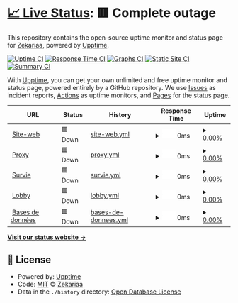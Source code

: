 # [📈 Live Status](https://live.wilderia.fr): <!--live status--> **🟥 Complete outage**

This repository contains the open-source uptime monitor and status page for [Zekariaa](www.wilderia.fr), powered by [Upptime](https://github.com/upptime/upptime).

[![Uptime CI](https://github.com/Zekariaa/Wilderia/workflows/Uptime%20CI/badge.svg)](https://github.com/Zekariaa/Wilderia/actions?query=workflow%3A%22Uptime+CI%22)
[![Response Time CI](https://github.com/Zekariaa/Wilderia/workflows/Response%20Time%20CI/badge.svg)](https://github.com/Zekariaa/Wilderia/actions?query=workflow%3A%22Response+Time+CI%22)
[![Graphs CI](https://github.com/Zekariaa/Wilderia/workflows/Graphs%20CI/badge.svg)](https://github.com/Zekariaa/Wilderia/actions?query=workflow%3A%22Graphs+CI%22)
[![Static Site CI](https://github.com/Zekariaa/Wilderia/workflows/Static%20Site%20CI/badge.svg)](https://github.com/Zekariaa/Wilderia/actions?query=workflow%3A%22Static+Site+CI%22)
[![Summary CI](https://github.com/Zekariaa/Wilderia/workflows/Summary%20CI/badge.svg)](https://github.com/Zekariaa/Wilderia/actions?query=workflow%3A%22Summary+CI%22)

With [Upptime](https://upptime.js.org), you can get your own unlimited and free uptime monitor and status page, powered entirely by a GitHub repository. We use [Issues](https://github.com/Zekariaa/Wilderia/issues) as incident reports, [Actions](https://github.com/Zekariaa/Wilderia/actions) as uptime monitors, and [Pages](https://live.wilderia.fr) for the status page.

<!--start: status pages-->
<!-- This summary is generated by Upptime (https://github.com/upptime/upptime) -->
<!-- Do not edit this manually, your changes will be overwritten -->
<!-- prettier-ignore -->
| URL | Status | History | Response Time | Uptime |
| --- | ------ | ------- | ------------- | ------ |
| <img alt="" src="https://icons.duckduckgo.com/ip3/wilderia.fr.ico" height="13"> [Site-web](https://wilderia.fr) | 🟥 Down | [site-web.yml](https://github.com/Zekariaa/Wilderia/commits/HEAD/history/site-web.yml) | <details><summary><img alt="Response time graph" src="./graphs/site-web/response-time-week.png" height="20"> 0ms</summary><br><a href="https://live.wilderia.fr/history/site-web"><img alt="Response time 0" src="https://img.shields.io/endpoint?url=https%3A%2F%2Fraw.githubusercontent.com%2FZekariaa%2FWilderia%2FHEAD%2Fapi%2Fsite-web%2Fresponse-time.json"></a><br><a href="https://live.wilderia.fr/history/site-web"><img alt="24-hour response time 0" src="https://img.shields.io/endpoint?url=https%3A%2F%2Fraw.githubusercontent.com%2FZekariaa%2FWilderia%2FHEAD%2Fapi%2Fsite-web%2Fresponse-time-day.json"></a><br><a href="https://live.wilderia.fr/history/site-web"><img alt="7-day response time 0" src="https://img.shields.io/endpoint?url=https%3A%2F%2Fraw.githubusercontent.com%2FZekariaa%2FWilderia%2FHEAD%2Fapi%2Fsite-web%2Fresponse-time-week.json"></a><br><a href="https://live.wilderia.fr/history/site-web"><img alt="30-day response time 0" src="https://img.shields.io/endpoint?url=https%3A%2F%2Fraw.githubusercontent.com%2FZekariaa%2FWilderia%2FHEAD%2Fapi%2Fsite-web%2Fresponse-time-month.json"></a><br><a href="https://live.wilderia.fr/history/site-web"><img alt="1-year response time 0" src="https://img.shields.io/endpoint?url=https%3A%2F%2Fraw.githubusercontent.com%2FZekariaa%2FWilderia%2FHEAD%2Fapi%2Fsite-web%2Fresponse-time-year.json"></a></details> | <details><summary><a href="https://live.wilderia.fr/history/site-web">0.00%</a></summary><a href="https://live.wilderia.fr/history/site-web"><img alt="All-time uptime 6.36%" src="https://img.shields.io/endpoint?url=https%3A%2F%2Fraw.githubusercontent.com%2FZekariaa%2FWilderia%2FHEAD%2Fapi%2Fsite-web%2Fuptime.json"></a><br><a href="https://live.wilderia.fr/history/site-web"><img alt="24-hour uptime 0.00%" src="https://img.shields.io/endpoint?url=https%3A%2F%2Fraw.githubusercontent.com%2FZekariaa%2FWilderia%2FHEAD%2Fapi%2Fsite-web%2Fuptime-day.json"></a><br><a href="https://live.wilderia.fr/history/site-web"><img alt="7-day uptime 0.00%" src="https://img.shields.io/endpoint?url=https%3A%2F%2Fraw.githubusercontent.com%2FZekariaa%2FWilderia%2FHEAD%2Fapi%2Fsite-web%2Fuptime-week.json"></a><br><a href="https://live.wilderia.fr/history/site-web"><img alt="30-day uptime 0.00%" src="https://img.shields.io/endpoint?url=https%3A%2F%2Fraw.githubusercontent.com%2FZekariaa%2FWilderia%2FHEAD%2Fapi%2Fsite-web%2Fuptime-month.json"></a><br><a href="https://live.wilderia.fr/history/site-web"><img alt="1-year uptime 0.00%" src="https://img.shields.io/endpoint?url=https%3A%2F%2Fraw.githubusercontent.com%2FZekariaa%2FWilderia%2FHEAD%2Fapi%2Fsite-web%2Fuptime-year.json"></a></details>
| <img alt="" src="https://icons.duckduckgo.com/ip3/null.ico" height="13"> [Proxy](185.157.247.55) | 🟥 Down | [proxy.yml](https://github.com/Zekariaa/Wilderia/commits/HEAD/history/proxy.yml) | <details><summary><img alt="Response time graph" src="./graphs/proxy/response-time-week.png" height="20"> 0ms</summary><br><a href="https://live.wilderia.fr/history/proxy"><img alt="Response time 0" src="https://img.shields.io/endpoint?url=https%3A%2F%2Fraw.githubusercontent.com%2FZekariaa%2FWilderia%2FHEAD%2Fapi%2Fproxy%2Fresponse-time.json"></a><br><a href="https://live.wilderia.fr/history/proxy"><img alt="24-hour response time 0" src="https://img.shields.io/endpoint?url=https%3A%2F%2Fraw.githubusercontent.com%2FZekariaa%2FWilderia%2FHEAD%2Fapi%2Fproxy%2Fresponse-time-day.json"></a><br><a href="https://live.wilderia.fr/history/proxy"><img alt="7-day response time 0" src="https://img.shields.io/endpoint?url=https%3A%2F%2Fraw.githubusercontent.com%2FZekariaa%2FWilderia%2FHEAD%2Fapi%2Fproxy%2Fresponse-time-week.json"></a><br><a href="https://live.wilderia.fr/history/proxy"><img alt="30-day response time 0" src="https://img.shields.io/endpoint?url=https%3A%2F%2Fraw.githubusercontent.com%2FZekariaa%2FWilderia%2FHEAD%2Fapi%2Fproxy%2Fresponse-time-month.json"></a><br><a href="https://live.wilderia.fr/history/proxy"><img alt="1-year response time 0" src="https://img.shields.io/endpoint?url=https%3A%2F%2Fraw.githubusercontent.com%2FZekariaa%2FWilderia%2FHEAD%2Fapi%2Fproxy%2Fresponse-time-year.json"></a></details> | <details><summary><a href="https://live.wilderia.fr/history/proxy">0.00%</a></summary><a href="https://live.wilderia.fr/history/proxy"><img alt="All-time uptime 26.11%" src="https://img.shields.io/endpoint?url=https%3A%2F%2Fraw.githubusercontent.com%2FZekariaa%2FWilderia%2FHEAD%2Fapi%2Fproxy%2Fuptime.json"></a><br><a href="https://live.wilderia.fr/history/proxy"><img alt="24-hour uptime 0.00%" src="https://img.shields.io/endpoint?url=https%3A%2F%2Fraw.githubusercontent.com%2FZekariaa%2FWilderia%2FHEAD%2Fapi%2Fproxy%2Fuptime-day.json"></a><br><a href="https://live.wilderia.fr/history/proxy"><img alt="7-day uptime 0.00%" src="https://img.shields.io/endpoint?url=https%3A%2F%2Fraw.githubusercontent.com%2FZekariaa%2FWilderia%2FHEAD%2Fapi%2Fproxy%2Fuptime-week.json"></a><br><a href="https://live.wilderia.fr/history/proxy"><img alt="30-day uptime 0.00%" src="https://img.shields.io/endpoint?url=https%3A%2F%2Fraw.githubusercontent.com%2FZekariaa%2FWilderia%2FHEAD%2Fapi%2Fproxy%2Fuptime-month.json"></a><br><a href="https://live.wilderia.fr/history/proxy"><img alt="1-year uptime 0.00%" src="https://img.shields.io/endpoint?url=https%3A%2F%2Fraw.githubusercontent.com%2FZekariaa%2FWilderia%2FHEAD%2Fapi%2Fproxy%2Fuptime-year.json"></a></details>
| <img alt="" src="https://icons.duckduckgo.com/ip3/null.ico" height="13"> [Survie](185.157.247.55) | 🟥 Down | [survie.yml](https://github.com/Zekariaa/Wilderia/commits/HEAD/history/survie.yml) | <details><summary><img alt="Response time graph" src="./graphs/survie/response-time-week.png" height="20"> 0ms</summary><br><a href="https://live.wilderia.fr/history/survie"><img alt="Response time 0" src="https://img.shields.io/endpoint?url=https%3A%2F%2Fraw.githubusercontent.com%2FZekariaa%2FWilderia%2FHEAD%2Fapi%2Fsurvie%2Fresponse-time.json"></a><br><a href="https://live.wilderia.fr/history/survie"><img alt="24-hour response time 0" src="https://img.shields.io/endpoint?url=https%3A%2F%2Fraw.githubusercontent.com%2FZekariaa%2FWilderia%2FHEAD%2Fapi%2Fsurvie%2Fresponse-time-day.json"></a><br><a href="https://live.wilderia.fr/history/survie"><img alt="7-day response time 0" src="https://img.shields.io/endpoint?url=https%3A%2F%2Fraw.githubusercontent.com%2FZekariaa%2FWilderia%2FHEAD%2Fapi%2Fsurvie%2Fresponse-time-week.json"></a><br><a href="https://live.wilderia.fr/history/survie"><img alt="30-day response time 0" src="https://img.shields.io/endpoint?url=https%3A%2F%2Fraw.githubusercontent.com%2FZekariaa%2FWilderia%2FHEAD%2Fapi%2Fsurvie%2Fresponse-time-month.json"></a><br><a href="https://live.wilderia.fr/history/survie"><img alt="1-year response time 0" src="https://img.shields.io/endpoint?url=https%3A%2F%2Fraw.githubusercontent.com%2FZekariaa%2FWilderia%2FHEAD%2Fapi%2Fsurvie%2Fresponse-time-year.json"></a></details> | <details><summary><a href="https://live.wilderia.fr/history/survie">0.00%</a></summary><a href="https://live.wilderia.fr/history/survie"><img alt="All-time uptime 26.00%" src="https://img.shields.io/endpoint?url=https%3A%2F%2Fraw.githubusercontent.com%2FZekariaa%2FWilderia%2FHEAD%2Fapi%2Fsurvie%2Fuptime.json"></a><br><a href="https://live.wilderia.fr/history/survie"><img alt="24-hour uptime 0.00%" src="https://img.shields.io/endpoint?url=https%3A%2F%2Fraw.githubusercontent.com%2FZekariaa%2FWilderia%2FHEAD%2Fapi%2Fsurvie%2Fuptime-day.json"></a><br><a href="https://live.wilderia.fr/history/survie"><img alt="7-day uptime 0.00%" src="https://img.shields.io/endpoint?url=https%3A%2F%2Fraw.githubusercontent.com%2FZekariaa%2FWilderia%2FHEAD%2Fapi%2Fsurvie%2Fuptime-week.json"></a><br><a href="https://live.wilderia.fr/history/survie"><img alt="30-day uptime 0.00%" src="https://img.shields.io/endpoint?url=https%3A%2F%2Fraw.githubusercontent.com%2FZekariaa%2FWilderia%2FHEAD%2Fapi%2Fsurvie%2Fuptime-month.json"></a><br><a href="https://live.wilderia.fr/history/survie"><img alt="1-year uptime 0.00%" src="https://img.shields.io/endpoint?url=https%3A%2F%2Fraw.githubusercontent.com%2FZekariaa%2FWilderia%2FHEAD%2Fapi%2Fsurvie%2Fuptime-year.json"></a></details>
| <img alt="" src="https://icons.duckduckgo.com/ip3/null.ico" height="13"> [Lobby](185.157.247.55) | 🟥 Down | [lobby.yml](https://github.com/Zekariaa/Wilderia/commits/HEAD/history/lobby.yml) | <details><summary><img alt="Response time graph" src="./graphs/lobby/response-time-week.png" height="20"> 0ms</summary><br><a href="https://live.wilderia.fr/history/lobby"><img alt="Response time 0" src="https://img.shields.io/endpoint?url=https%3A%2F%2Fraw.githubusercontent.com%2FZekariaa%2FWilderia%2FHEAD%2Fapi%2Flobby%2Fresponse-time.json"></a><br><a href="https://live.wilderia.fr/history/lobby"><img alt="24-hour response time 0" src="https://img.shields.io/endpoint?url=https%3A%2F%2Fraw.githubusercontent.com%2FZekariaa%2FWilderia%2FHEAD%2Fapi%2Flobby%2Fresponse-time-day.json"></a><br><a href="https://live.wilderia.fr/history/lobby"><img alt="7-day response time 0" src="https://img.shields.io/endpoint?url=https%3A%2F%2Fraw.githubusercontent.com%2FZekariaa%2FWilderia%2FHEAD%2Fapi%2Flobby%2Fresponse-time-week.json"></a><br><a href="https://live.wilderia.fr/history/lobby"><img alt="30-day response time 0" src="https://img.shields.io/endpoint?url=https%3A%2F%2Fraw.githubusercontent.com%2FZekariaa%2FWilderia%2FHEAD%2Fapi%2Flobby%2Fresponse-time-month.json"></a><br><a href="https://live.wilderia.fr/history/lobby"><img alt="1-year response time 0" src="https://img.shields.io/endpoint?url=https%3A%2F%2Fraw.githubusercontent.com%2FZekariaa%2FWilderia%2FHEAD%2Fapi%2Flobby%2Fresponse-time-year.json"></a></details> | <details><summary><a href="https://live.wilderia.fr/history/lobby">0.00%</a></summary><a href="https://live.wilderia.fr/history/lobby"><img alt="All-time uptime 26.00%" src="https://img.shields.io/endpoint?url=https%3A%2F%2Fraw.githubusercontent.com%2FZekariaa%2FWilderia%2FHEAD%2Fapi%2Flobby%2Fuptime.json"></a><br><a href="https://live.wilderia.fr/history/lobby"><img alt="24-hour uptime 0.00%" src="https://img.shields.io/endpoint?url=https%3A%2F%2Fraw.githubusercontent.com%2FZekariaa%2FWilderia%2FHEAD%2Fapi%2Flobby%2Fuptime-day.json"></a><br><a href="https://live.wilderia.fr/history/lobby"><img alt="7-day uptime 0.00%" src="https://img.shields.io/endpoint?url=https%3A%2F%2Fraw.githubusercontent.com%2FZekariaa%2FWilderia%2FHEAD%2Fapi%2Flobby%2Fuptime-week.json"></a><br><a href="https://live.wilderia.fr/history/lobby"><img alt="30-day uptime 0.00%" src="https://img.shields.io/endpoint?url=https%3A%2F%2Fraw.githubusercontent.com%2FZekariaa%2FWilderia%2FHEAD%2Fapi%2Flobby%2Fuptime-month.json"></a><br><a href="https://live.wilderia.fr/history/lobby"><img alt="1-year uptime 0.00%" src="https://img.shields.io/endpoint?url=https%3A%2F%2Fraw.githubusercontent.com%2FZekariaa%2FWilderia%2FHEAD%2Fapi%2Flobby%2Fuptime-year.json"></a></details>
| <img alt="" src="https://icons.duckduckgo.com/ip3/null.ico" height="13"> [Bases de données](185.157.247.55) | 🟥 Down | [bases-de-donnees.yml](https://github.com/Zekariaa/Wilderia/commits/HEAD/history/bases-de-donnees.yml) | <details><summary><img alt="Response time graph" src="./graphs/bases-de-donnees/response-time-week.png" height="20"> 0ms</summary><br><a href="https://live.wilderia.fr/history/bases-de-donnees"><img alt="Response time 0" src="https://img.shields.io/endpoint?url=https%3A%2F%2Fraw.githubusercontent.com%2FZekariaa%2FWilderia%2FHEAD%2Fapi%2Fbases-de-donnees%2Fresponse-time.json"></a><br><a href="https://live.wilderia.fr/history/bases-de-donnees"><img alt="24-hour response time 0" src="https://img.shields.io/endpoint?url=https%3A%2F%2Fraw.githubusercontent.com%2FZekariaa%2FWilderia%2FHEAD%2Fapi%2Fbases-de-donnees%2Fresponse-time-day.json"></a><br><a href="https://live.wilderia.fr/history/bases-de-donnees"><img alt="7-day response time 0" src="https://img.shields.io/endpoint?url=https%3A%2F%2Fraw.githubusercontent.com%2FZekariaa%2FWilderia%2FHEAD%2Fapi%2Fbases-de-donnees%2Fresponse-time-week.json"></a><br><a href="https://live.wilderia.fr/history/bases-de-donnees"><img alt="30-day response time 0" src="https://img.shields.io/endpoint?url=https%3A%2F%2Fraw.githubusercontent.com%2FZekariaa%2FWilderia%2FHEAD%2Fapi%2Fbases-de-donnees%2Fresponse-time-month.json"></a><br><a href="https://live.wilderia.fr/history/bases-de-donnees"><img alt="1-year response time 0" src="https://img.shields.io/endpoint?url=https%3A%2F%2Fraw.githubusercontent.com%2FZekariaa%2FWilderia%2FHEAD%2Fapi%2Fbases-de-donnees%2Fresponse-time-year.json"></a></details> | <details><summary><a href="https://live.wilderia.fr/history/bases-de-donnees">0.00%</a></summary><a href="https://live.wilderia.fr/history/bases-de-donnees"><img alt="All-time uptime 26.00%" src="https://img.shields.io/endpoint?url=https%3A%2F%2Fraw.githubusercontent.com%2FZekariaa%2FWilderia%2FHEAD%2Fapi%2Fbases-de-donnees%2Fuptime.json"></a><br><a href="https://live.wilderia.fr/history/bases-de-donnees"><img alt="24-hour uptime 0.00%" src="https://img.shields.io/endpoint?url=https%3A%2F%2Fraw.githubusercontent.com%2FZekariaa%2FWilderia%2FHEAD%2Fapi%2Fbases-de-donnees%2Fuptime-day.json"></a><br><a href="https://live.wilderia.fr/history/bases-de-donnees"><img alt="7-day uptime 0.00%" src="https://img.shields.io/endpoint?url=https%3A%2F%2Fraw.githubusercontent.com%2FZekariaa%2FWilderia%2FHEAD%2Fapi%2Fbases-de-donnees%2Fuptime-week.json"></a><br><a href="https://live.wilderia.fr/history/bases-de-donnees"><img alt="30-day uptime 0.00%" src="https://img.shields.io/endpoint?url=https%3A%2F%2Fraw.githubusercontent.com%2FZekariaa%2FWilderia%2FHEAD%2Fapi%2Fbases-de-donnees%2Fuptime-month.json"></a><br><a href="https://live.wilderia.fr/history/bases-de-donnees"><img alt="1-year uptime 0.00%" src="https://img.shields.io/endpoint?url=https%3A%2F%2Fraw.githubusercontent.com%2FZekariaa%2FWilderia%2FHEAD%2Fapi%2Fbases-de-donnees%2Fuptime-year.json"></a></details>

<!--end: status pages-->

[**Visit our status website →**](https://live.wilderia.fr)

## 📄 License

- Powered by: [Upptime](https://github.com/upptime/upptime)
- Code: [MIT](./LICENSE) © [Zekariaa](www.wilderia.fr)
- Data in the `./history` directory: [Open Database License](https://opendatacommons.org/licenses/odbl/1-0/)
